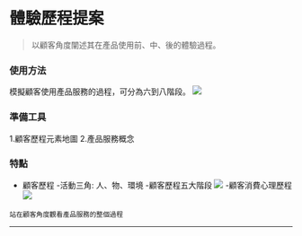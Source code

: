 # 體驗歷程提案

 > 以顧客角度闡述其在產品使用前、中、後的體驗過程。





### 使用方法
模擬顧客使用產品服務的過程，可分為六到八階段。
![](https://i.imgur.com/tEYqMYH.jpg)








### 準備工具
  1.顧客歷程元素地圖
  2.產品服務概念







### 特點
- 顧客歷程
      -活動三角: 人、物、環境
      -顧客歷程五大階段
      ![](https://i.imgur.com/T883Ipz.jpg)
      -顧客消費心理歷程
      ![](https://i.imgur.com/G8g8xtk.jpg)


```
站在顧客角度觀看產品服務的整個過程

```

---